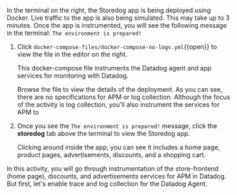 In the terminal on the right, the Storedog app is being deployed using Docker. Live traffic to the app is also being simulated. This may take up to 3 minutes. Once the app is instrumented, you will see the following message in the terminal: `The environment is prepared!`

1. Click `docker-compose-files/docker-compose-no-logs.yml`{{open}} to view the file in the editor on the right. 

     This docker-compose file instruments the Datadog agent and app services for monitoring with Datadog. 
     
     Browse the file to view the details of the deployment. As you can see, there are no specifications for APM or log collection. Although the focus of the activity is log collection, you'll also instrument the services for APM to 

2. Once you see the `The environment is prepared!` message, click the **storedog** tab above the terminal to view the Storedog app. <p> Clicking around inside the app, you can see it includes a home page, product pages, advertisements, discounts, and a shopping cart. <p> 

In this activity, you will go through instrumentation of the  store-frontend (home page), discounts, and advertisements services for APM in Datadog. But first, let's enable trace and log collection for the Datadog Agent.
